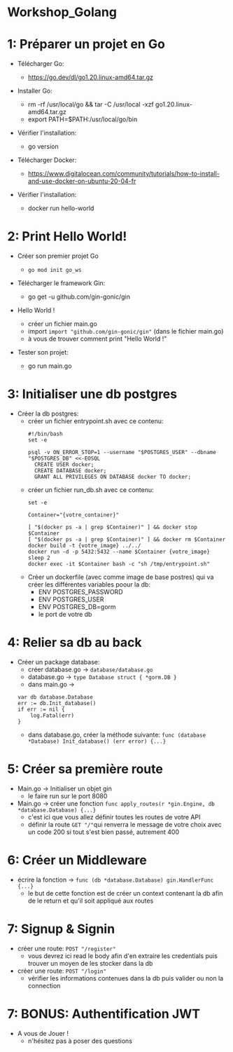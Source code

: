 # Workshop_Golang

# 1: Préparer un projet en Go
  - Télécharger Go: 
    - https://go.dev/dl/go1.20.linux-amd64.tar.gz
    
  - Installer Go:
    - rm -rf /usr/local/go && tar -C /usr/local -xzf go1.20.linux-amd64.tar.gz
    - export PATH=$PATH:/usr/local/go/bin
  
  - Vérifier l'installation:
    - go version
  - Télécharger Docker:
    - https://www.digitalocean.com/community/tutorials/how-to-install-and-use-docker-on-ubuntu-20-04-fr
  - Vérifier l'installation:
    - docker run hello-world 

# 2: Print Hello World!
  - Créer son premier projet Go
    - ```go mod init go_ws```

  - Télécharger le framework Gin:
    - go get -u github.com/gin-gonic/gin

  - Hello World !
    - créer un fichier main.go
    - import ```import "github.com/gin-gonic/gin"``` (dans le fichier main.go)
    - à vous de trouver comment print "Hello World !"
    
  - Tester son projet:
    - go run main.go 

# 3: Initialiser une db postgres
  - Créer la db postgres:
    - créer un fichier entrypoint.sh avec ce contenu:
      ```
      #!/bin/bash
      set -e

      psql -v ON_ERROR_STOP=1 --username "$POSTGRES_USER" --dbname "$POSTGRES_DB" <<-EOSQL
	    CREATE USER docker;
	    CREATE DATABASE docker;
	    GRANT ALL PRIVILEGES ON DATABASE docker TO docker;
      ```
    - créer un fichier run_db.sh avec ce contenu:
      ```
      set -e

      Container="{votre_container}"

      [ "$(docker ps -a | grep $Container)" ] && docker stop $Container
      [ "$(docker ps -a | grep $Container)" ] && docker rm $Container
      docker build -t {votre_image} ../../
      docker run -d -p 5432:5432 --name $Container {votre_image}
      sleep 2
      docker exec -it $Container bash -c "sh /tmp/entrypoint.sh"
      ```
    - Créer un dockerfile (avec comme image de base postres) qui va créer les différentes variables poour la db:
      - ENV POSTGRES_PASSWORD
      - ENV POSTGRES_USER
      - ENV POSTGRES_DB=gorm
      - le port de votre db

# 4: Relier sa db au back
  - Créer un package database:
    - créer database.go -> ```database/database.go```
    - database.go -> ```
	type Database struct {
	*gorm.DB
	} ```
    - dans main.go ->
    ```
	var db database.Database
	err := db.Init_database()
	if err := nil {
		log.Fatal(err)
	}
	```
    - dans database.go, créer la méthode suivante: ```func (database *Database) Init_database() (err error) {...}```

# 5: Créer sa première route
  - Main.go -> Initialiser un objet gin
    - le faire run sur le port 8080
  - Main.go -> créer une fonction ```func apply_routes(r *gin.Engine, db *database.Database) {...}``` 
    * c'est ici que vous allez définir toutes les routes de votre API
    - définir la route ```GET "/"```qui renverra le message de votre choix avec un code 200 si tout s'est bien passé, autrement 400

# 6: Créer un Middleware
  - écrire la fonction -> ```func (db *database.Database) gin.HandlerFunc {...}```
    * le but de cette fonction est de créer un context contenant la db afin de le return et qu'il soit appliqué aux routes

# 7: Signup & Signin
  - créer une route: ```POST "/register"```
    * vous devrez ici read le body afin d'en extraire les credentials puis trouver un moyen de les stocker dans la db
  - créer une route: ```POST "/login"```
    - vérifier les informations contenues dans la db puis valider ou non la connection

# 7: BONUS: Authentification JWT
  - A vous de Jouer !
    * n'hésitez pas à poser des questions
